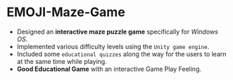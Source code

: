 # EMOJI-Maze-Game 
- Designed an **interactive maze puzzle game** specifically for _Windows OS_. 
- Implemented various difficulty levels using the `Unity game engine`.
- Included some `educational quizzes` along the way for the users to learn at the same time while playing. 
- **Good Educational Game** with an interactive Game Play Feeling.
